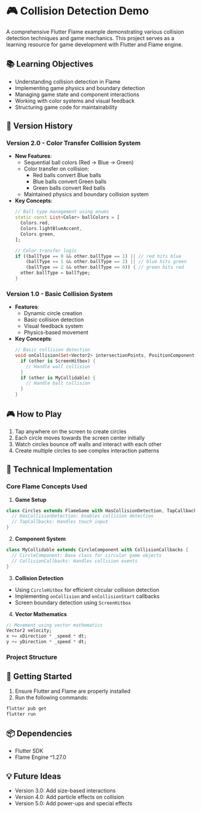 # 🎮 Collision Detection Demo

A comprehensive Flutter Flame example demonstrating various collision detection techniques and game mechanics. This project serves as a learning resource for game development with Flutter and Flame engine.

## 📚 Learning Objectives

- Understanding collision detection in Flame
- Implementing game physics and boundary detection
- Managing game state and component interactions
- Working with color systems and visual feedback
- Structuring game code for maintainability

## 🚀 Version History

### Version 2.0 - Color Transfer Collision System
- **New Features**:
  - Sequential ball colors (Red → Blue → Green)
  - Color transfer on collision:
    - Red balls convert Blue balls
    - Blue balls convert Green balls
    - Green balls convert Red balls
  - Maintained physics and boundary collision system
- **Key Concepts**:
  ```dart
  // Ball type management using enums
  static const List<Color> ballColors = [
    Colors.red,
    Colors.lightBlueAccent,
    Colors.green,
  ];
  
  // Color transfer logic
  if ((ballType == 0 && other.ballType == 1) || // red hits blue
      (ballType == 1 && other.ballType == 2) || // blue hits green
      (ballType == 2 && other.ballType == 0)) { // green hits red
    other.ballType = ballType;
  }
  ```

### Version 1.0 - Basic Collision System
- **Features**:
  - Dynamic circle creation
  - Basic collision detection
  - Visual feedback system
  - Physics-based movement
- **Key Concepts**:
  ```dart
  // Basic collision detection
  void onCollision(Set<Vector2> intersectionPoints, PositionComponent other) {
    if (other is ScreenHitbox) {
      // Handle wall collision
    }
    if (other is MyCollidable) {
      // Handle ball collision
    }
  }
  ```

## 🎮 How to Play

1. Tap anywhere on the screen to create circles
2. Each circle moves towards the screen center initially
3. Watch circles bounce off walls and interact with each other
4. Create multiple circles to see complex interaction patterns

## 🔧 Technical Implementation

### Core Flame Concepts Used

1. **Game Setup**
```dart
class Circles extends FlameGame with HasCollisionDetection, TapCallbacks {
  // HasCollisionDetection: Enables collision detection
  // TapCallbacks: Handles touch input
}
```

2. **Component System**
```dart
class MyCollidable extends CircleComponent with CollisionCallbacks {
  // CircleComponent: Base class for circular game objects
  // CollisionCallbacks: Handles collision events
}
```

3. **Collision Detection**
- Using `CircleHitbox` for efficient circular collision detection
- Implementing `onCollision` and `onCollisionStart` callbacks
- Screen boundary detection using `ScreenHitbox`

4. **Vector Mathematics**
```dart
// Movement using vector mathematics
Vector2 velocity;
x += xDirection * _speed * dt;
y += yDirection * _speed * dt;
```

### Project Structure

## 🚀 Getting Started

1. Ensure Flutter and Flame are properly installed
2. Run the following commands:
```bash
flutter pub get
flutter run
```

## 📦 Dependencies

- Flutter SDK
- Flame Engine ^1.27.0

## 💡 Future Ideas
- Version 3.0: Add size-based interactions
- Version 4.0: Add particle effects on collision
- Version 5.0: Add power-ups and special effects